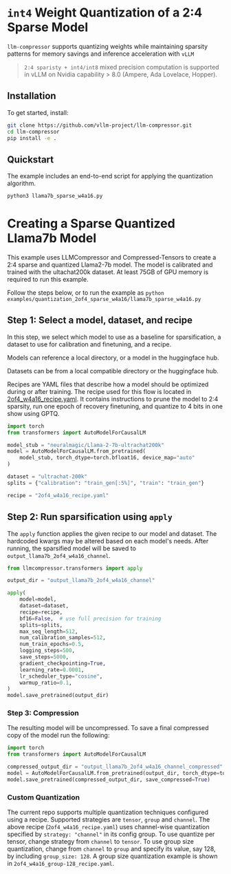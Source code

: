 # `int4` Weight Quantization of a 2:4 Sparse Model

`llm-compressor` supports quantizing weights while maintaining sparsity patterns for memory savings and inference acceleration with `vLLM`

> `2:4 sparisty + int4/int8` mixed precision computation is supported in vLLM on Nvidia capability > 8.0 (Ampere, Ada Lovelace, Hopper).

## Installation

To get started, install:

```bash
git clone https://github.com/vllm-project/llm-compressor.git
cd llm-compressor
pip install -e .
```

## Quickstart

The example includes an end-to-end script for applying the quantization algorithm.

```bash
python3 llama7b_sparse_w4a16.py
```


# Creating a Sparse Quantized Llama7b Model

This example uses LLMCompressor and Compressed-Tensors to create a 2:4 sparse and quantized Llama2-7b model.
The model is calibrated and trained with the ultachat200k dataset.
At least 75GB of GPU memory is required to run this example.

Follow the steps below, or to run the example as `python examples/quantization_2of4_sparse_w4a16/llama7b_sparse_w4a16.py`

## Step 1: Select a model, dataset, and recipe
In this step, we select which model to use as a baseline for sparsification, a dataset to
use for calibration and finetuning, and a recipe.

Models can reference a local directory, or a model in the huggingface hub.

Datasets can be from a local compatible directory or the huggingface hub.

Recipes are YAML files that describe how a model should be optimized during or after training.
The recipe used for this flow is located in [2of4_w4a16_recipe.yaml](./2of4_w4a16_recipe.yaml).
It contains instructions to prune the model to 2:4 sparsity, run one epoch of recovery finetuning,
and quantize to 4 bits in one show using GPTQ.

```python
import torch
from transformers import AutoModelForCausalLM

model_stub = "neuralmagic/Llama-2-7b-ultrachat200k"
model = AutoModelForCausalLM.from_pretrained(
    model_stub, torch_dtype=torch.bfloat16, device_map="auto"
)

dataset = "ultrachat-200k"
splits = {"calibration": "train_gen[:5%]", "train": "train_gen"}

recipe = "2of4_w4a16_recipe.yaml"
```

## Step 2: Run sparsification using `apply`
The `apply` function applies the given recipe to our model and dataset.
The hardcoded kwargs may be altered based on each model's needs.
After running, the sparsified model will be saved to `output_llama7b_2of4_w4a16_channel`.

```python
from llmcompressor.transformers import apply

output_dir = "output_llama7b_2of4_w4a16_channel"

apply(
    model=model,
    dataset=dataset,
    recipe=recipe,
    bf16=False,  # use full precision for training
    splits=splits,
    max_seq_length=512,
    num_calibration_samples=512,
    num_train_epochs=0.5,
    logging_steps=500,
    save_steps=5000,
    gradient_checkpointing=True,
    learning_rate=0.0001,
    lr_scheduler_type="cosine",
    warmup_ratio=0.1,
)
model.save_pretrained(output_dir)

```


### Step 3: Compression

The resulting model will be uncompressed. To save a final compressed copy of the model 
run the following:

```python
import torch
from transformers import AutoModelForCausalLM

compressed_output_dir = "output_llama7b_2of4_w4a16_channel_compressed"
model = AutoModelForCausalLM.from_pretrained(output_dir, torch_dtype=torch.bfloat16)
model.save_pretrained(compressed_output_dir, save_compressed=True)
```

### Custom Quantization
The current repo supports multiple quantization techniques configured using a recipe. Supported strategies are `tensor`, `group` and `channel`. 
The above recipe (`2of4_w4a16_recipe.yaml`) uses channel-wise quantization specified by `strategy: "channel"` in its config group. 
To use quantize per tensor, change strategy from `channel` to `tensor`. To use group size quantization, change from `channel` to `group` and specify its value, say 128, by including `group_size: 128`. A group size quantization example is shown in `2of4_w4a16_group-128_recipe.yaml`.
